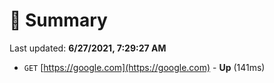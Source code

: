 # 📖 Summary
Last updated: **6/27/2021, 7:29:27 AM**

- `GET` [https://google.com](https://google.com) - **Up** (141ms)
